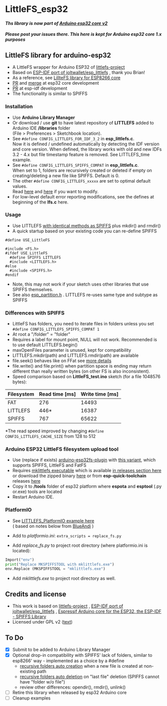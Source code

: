 # LittleFS_esp32

#### ***Ths library is now part of [Arduino esp32 core v2](https://github.com/espressif/arduino-esp32/tree/master/libraries/LITTLEFS )***  
***Please post your issues there. This here is kept for Arduino esp32 core 1.x purposes***

## LittleFS library for arduino-esp32

- A LittleFS wrapper for Arduino ESP32 of [littlefs-project](https://github.com/littlefs-project/littlefs)
- Based on [ESP-IDF port of joltwallet/esp_littlefs](https://github.com/joltwallet/esp_littlefs) , thank you Brian!
- As a reference, see [LillteFS library for ESP8266 core](https://github.com/esp8266/Arduino/tree/master/libraries/LittleFS)
- [PR](https://github.com/espressif/arduino-esp32/pull/4096) and [merge](https://github.com/espressif/arduino-esp32/pull/4483) at esp32 core development
- [PR](https://github.com/espressif/esp-idf/pull/5469) at esp-idf development
- The functionality is similar to SPIFFS

### Installation

- Use **Arduino Library Manager** 
- Or download / use **git** to have latest repository of **LITTLEFS** added to Arduino IDE **/libraries** folder  
(File > Preferences > Sketchbook location).
- See ``` #define CONFIG_LITTLEFS_FOR_IDF_3_2 ``` in **esp_littlefs.c**.  
Now it is defined / undefined automatically by detecting the IDF version and core version.
When defined, the library works with old and new IDFs 3.2 - 4.x but file timestamp feature is removed.
See LITTLEFS_time example.
- See ``` #define CONFIG_LITTLEFS_SPIFFS_COMPAT ``` in **esp_littlefs.c**.  
When set to 1, folders are recursively created or deleted if empty on creating/deleting a new file like SPIFFS. Default is 0.
- The other ``` #define CONFIG_LITTLEFS_xxxxx ``` are set to optimal default values.  
Read [here](https://github.com/joltwallet/esp_littlefs/blob/master/Kconfig) and [here](https://github.com/littlefs-project//littlefs/blob/master/README.md) if you want to modify.
- For low-level default error reporting modifications, see the defines at beginning of the **lfs.c** here.

### Usage

- Use LITTLEFS [with identical methods as SPIFFS](https://diyprojects.io/esp32-get-started-spiff-library-read-write-modify-files/) plus mkdir() and rmdir()
- A quick startup based on your existing code you can re-define SPIFFS
``` 
#define USE_LittleFS

#include <FS.h>
#ifdef USE_LittleFS
  #define SPIFFS LITTLEFS
  #include <LITTLEFS.h> 
#else
  #include <SPIFFS.h>
#endif 
 ```
 - Note, this may not work if your sketch uses other libraries that use SPIFFS themselves.
 - See also [esp_partition.h](https://github.com/espressif/esp-idf/blob/master/components/spi_flash/include/esp_partition.h) . LITTLEFS re-uses same type and subtype as SPIFFS

### Differences with SPIFFS 

- LittleFS has folders, you need to iterate files in folders unless you set  ``` #define CONFIG_LITTLEFS_SPIFFS_COMPAT 1 ```  
- At root a "/folder" = "folder"
- Requires a label for mount point, NULL will not work. Recommended is to use default LITTLEFS.begin()
- maxOpenFiles parameter is unused, kept for compatibility
- LITTLEFS.mkdir(path) and LITTLEFS.rmdir(path) are available
- file.seek() behaves like on FFat see [more details](https://github.com/lorol/LITTLEFS/issues/11)
- file.write() and file.print() when partition space is ending may return different than really written bytes (on other FS is also inconsistent).
- Speed comparison based on **LittleFS_test.ino** sketch (for a file 1048576 bytes):

|Filesystem|Read time [ms]|Write time [ms]|
|----|----|----|
|FAT|276|14493|
|LITTLEFS|446*|16387|
|SPIFFS|767|65622|

*The read speed improved by changing ```#define CONFIG_LITTLEFS_CACHE_SIZE``` from 128 to 512


### Arduino ESP32 LittleFS filesystem upload tool 

- Use (replace if exists) [arduino-esp32fs-plugin](https://github.com/me-no-dev/arduino-esp32fs-plugin/pull/23 ) with [this variant](https://github.com/lorol/arduino-esp32fs-plugin), which supports SPIFFS, LittleFS and FatFS
- Requires [mklittlefs executable](https://github.com/earlephilhower/mklittlefs) which is available [in releases section here](https://github.com/lorol/arduino-esp32fs-plugin ) or download the zipped binary [here](https://github.com/earlephilhower/mklittlefs/releases) or from **esp-quick-toolchain** releases [here](https://github.com/earlephilhower/esp-quick-toolchain/releases) 
- Copy it to **/tools** folder of esp32 platform where **espota** and **esptool** (.py or.exe) tools are located
- Restart Arduino IDE. 

### PlatformIO

- See [LITTLEFS_PlatformIO example here](https://github.com/lorol/LITTLEFS/tree/master/examples/LITTLEFS_PlatformIO)  
 ( based on notes below from [BlueAndi](https://github.com/BlueAndi) )
- Add to _platformio.ini_:
 `extra_scripts = replace_fs.py`
 
- Add _replace_fs.py_ to project root directory (where platformio.ini is located):
 
 ```python
 Import("env")
 print("Replace MKSPIFFSTOOL with mklittlefs.exe")
 env.Replace (MKSPIFFSTOOL = "mklittlefs.exe")
 ```
 
- Add _mklittlefs.exe_ to project root directory as well.

## Credits and license

- This work is based on [littlefs-project](https://github.com/littlefs-project/littlefs) , [ESP-IDF port of joltwallet/esp_littlefs](https://github.com/joltwallet/esp_littlefs) , [Espressif Arduino core for the ESP32, the ESP-IDF - SPIFFS Library](https://github.com/espressif/arduino-esp32/tree/master/libraries/SPIFFS)
- Licensed under GPL v2 ([text](LICENSE))

## To Do
  - [x] Submit to be added to Arduino Library Manager
  - [x] Optional drop-in compatibility with SPIFFS' lack of folders, similar to esp8266' way - implemented as a choice by a #define
    - [recursive folders auto creation](https://github.com/esp8266/Arduino/blob/master/libraries/LittleFS/src/LittleFS.cpp#L60) when a new file is created at non-existing path
    - [recursive folders auto deletion](https://github.com/esp8266/Arduino/blob/master/libraries/LittleFS/src/LittleFS.h#L149) on "last file" deletion (SPIFFS cannot have "folder w/o file")
    - review other differences: opendir(), rmdir(), unlink()
  - [ ] Retire this library when released by esp32 Arduino core
  - [ ] Cleanup examples 
